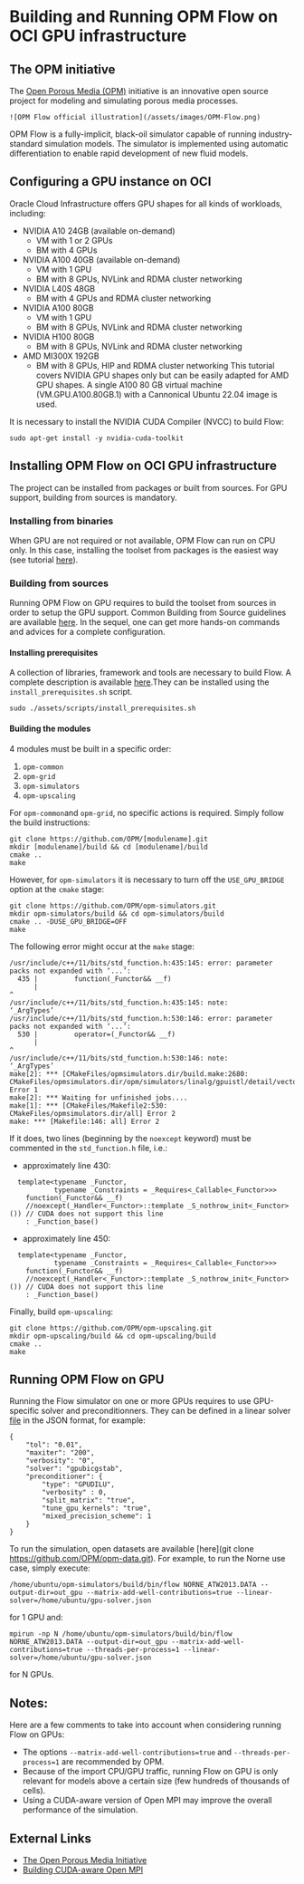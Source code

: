 # Building and Running OPM Flow on OCI GPU infrastructure

## The OPM initiative

The [Open Porous Media (OPM)](https://opm-project.org/) initiative is an innovative open source project for modeling and simulating porous media processes.

    ![OPM Flow official illustration](/assets/images/OPM-Flow.png)

OPM Flow is a fully-implicit, black-oil simulator capable of running industry-standard simulation models. The simulator is implemented using automatic differentiation to enable rapid development of new fluid models.

## Configuring a GPU instance on OCI

Oracle Cloud Infrastructure offers GPU shapes for all kinds of workloads, including:
- NVIDIA A10 24GB (available on-demand)
    - VM with 1 or 2 GPUs
    - BM with 4 GPUs
- NVIDIA A100 40GB (available on-demand)
    - VM with 1 GPU
    - BM with 8 GPUs, NVLink and RDMA cluster networking
- NVIDIA L40S 48GB
    - BM with 4 GPUs and RDMA cluster networking
- NVIDIA A100 80GB
    - VM with 1 GPU
    - BM with 8 GPUs, NVLink and RDMA cluster networking
- NVIDIA H100 80GB
    - BM with 8 GPUs, NVLink and RDMA cluster networking
- AMD MI300X 192GB
    - BM with 8 GPUs, HIP and RDMA cluster networking
This tutorial covers NVIDIA GPU shapes only but can be easily adapted for AMD GPU shapes. A single A100 80 GB virtual machine (VM.GPU.A100.80GB.1) with a Cannonical Ubuntu 22.04 image is used.

It is necessary to install the NVIDIA CUDA Compiler (NVCC) to build Flow:
```
sudo apt-get install -y nvidia-cuda-toolkit
```

## Installing OPM Flow on OCI GPU infrastructure

The project can be installed from packages or built from sources. For GPU support, building from sources is mandatory.

### Installing from binaries

When GPU are not required or not available, OPM Flow can run on CPU only. In this case, installing the toolset from packages is the easiest way (see tutorial [here](https://opm-project.org/?page_id=245)).

### Building from sources

Running OPM Flow on GPU requires to build the toolset from sources in order to setup the GPU support. Common Building from Source guidelines are available [here](https://opm-project.org/?page_id=231). In the sequel, one can get more hands-on commands and advices for a complete configuration.

#### Installing prerequisites

A collection of libraries, framework and tools are necessary to build Flow. A complete description is available [here](https://opm-project.org/?page_id=239).They can be installed using the `install_prerequisites.sh` script.
```
sudo ./assets/scripts/install_prerequisites.sh
```

#### Building the modules

4 modules must be built in a specific order:
1. `opm-common`
2. `opm-grid`
3. `opm-simulators`
4. `opm-upscaling`

For `opm-common`and `opm-grid`, no specific actions is required. Simply follow the build instructions:
```
git clone https://github.com/OPM/[modulename].git
mkdir [modulename]/build && cd [modulename]/build
cmake ..
make
```
However, for `opm-simulators` it is necessary to turn off the `USE_GPU_BRIDGE` option at the `cmake` stage:
```
git clone https://github.com/OPM/opm-simulators.git
mkdir opm-simulators/build && cd opm-simulators/build
cmake .. -DUSE_GPU_BRIDGE=OFF
make
```
The following error might occur at the `make` stage:
```
/usr/include/c++/11/bits/std_function.h:435:145: error: parameter packs not expanded with ‘...’:
  435 |         function(_Functor&& __f)
      |                                                                                                                                                 ^
/usr/include/c++/11/bits/std_function.h:435:145: note:         ‘_ArgTypes’
/usr/include/c++/11/bits/std_function.h:530:146: error: parameter packs not expanded with ‘...’:
  530 |         operator=(_Functor&& __f)
      |                                                                                                                                                  ^
/usr/include/c++/11/bits/std_function.h:530:146: note:         ‘_ArgTypes’
make[2]: *** [CMakeFiles/opmsimulators.dir/build.make:2680: CMakeFiles/opmsimulators.dir/opm/simulators/linalg/gpuistl/detail/vector_operations.cu.o] Error 1
make[2]: *** Waiting for unfinished jobs....
make[1]: *** [CMakeFiles/Makefile2:530: CMakeFiles/opmsimulators.dir/all] Error 2
make: *** [Makefile:146: all] Error 2
```
If it does, two lines (beginning by the `noexcept` keyword) must be commented in the `std_function.h` file, i.e.:
- approximately line 430:
```
  template<typename _Functor,
           typename _Constraints = _Requires<_Callable<_Functor>>>
    function(_Functor&& __f)
    //noexcept(_Handler<_Functor>::template _S_nothrow_init<_Functor>()) // CUDA does not support this line
    : _Function_base()

```
- approximately line 450:
```
  template<typename _Functor,
           typename _Constraints = _Requires<_Callable<_Functor>>>
    function(_Functor&& __f)
    //noexcept(_Handler<_Functor>::template _S_nothrow_init<_Functor>()) // CUDA does not support this line
    : _Function_base()

```
Finally, build `opm-upscaling`:
```
git clone https://github.com/OPM/opm-upscaling.git
mkdir opm-upscaling/build && cd opm-upscaling/build
cmake ..
make
```

## Running OPM Flow on GPU

Running the Flow simulator on one or more GPUs requires to use GPU-specific solver and preconditionners. They can be defined in a linear solver [file](/assets/scripts/gpu-solver.json) in the JSON format, for example:
```
{
    "tol": "0.01",
    "maxiter": "200",
    "verbosity": "0",
    "solver": "gpubicgstab",
    "preconditioner": {
        "type": "GPUDILU",
        "verbosity" : 0,
        "split_matrix": "true",
        "tune_gpu_kernels": "true",
        "mixed_precision_scheme": 1
    }
}
```
To run the simulation, open datasets are available [here](git clone https://github.com/OPM/opm-data.git). For example, to run the Norne use case, simply execute:
```
/home/ubuntu/opm-simulators/build/bin/flow NORNE_ATW2013.DATA --output-dir=out_gpu --matrix-add-well-contributions=true --linear-solver=/home/ubuntu/gpu-solver.json
```
for 1 GPU and:
```
mpirun -np N /home/ubuntu/opm-simulators/build/bin/flow NORNE_ATW2013.DATA --output-dir=out_gpu --matrix-add-well-contributions=true --threads-per-process=1 --linear-solver=/home/ubuntu/gpu-solver.json
```
for N GPUs.

## Notes:

Here are a few comments to take into account when considering running Flow on GPUs:
* The options `--matrix-add-well-contributions=true` and `--threads-per-process=1` are recommended by OPM.
* Because of the import CPU/GPU traffic, running Flow on GPU is only relevant for models above a certain size (few hundreds of thousands of cells).
* Using a CUDA-aware version of Open MPI may improve the overall performance of the simulation.

## External Links

* [The Open Porous Media Initiative](https://opm-project.org/)
* [Building CUDA-aware Open MPI](https://www.open-mpi.org/faq/?category=buildcuda)